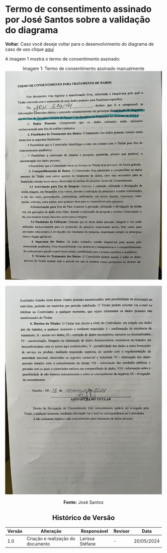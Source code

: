 # Termo de consentimento assinado por José Santos sobre a validação do diagrama

**Voltar**: Caso você deseje voltar para o desenvolvimento do diagrama de caso de uso clique [aqui](ignore/IgnoreDiagramaCasoUso.md)

A imagem 1 mostra o termo de consentimento assinado:

  <div align="center">
    Imagem 1: Termo de consentimento assinado manualmente
    <br>
    <img src="https://raw.githubusercontent.com/Requisitos-de-Software/2024.1-CarteiradeTrabalhoDigital/main/docs/ImagensDiagrama/novasimagensEntrega3/WhatsApp%20Image%202024-05-20%20at%2016.09.08.jpeg">

 <div align="center">
    <br>
    <img src="https://raw.githubusercontent.com/Requisitos-de-Software/2024.1-CarteiradeTrabalhoDigital/main/docs/ImagensDiagrama/novasimagensEntrega3/WhatsApp%20Image%202024-05-20%20at%2016.09.09.jpeg">
   


**Fonte:** José Santos

## Histórico de Versão

| Versão | Alteração                         | Responsável     | Revisor         | Data       |
| ------ | --------------------------------- | --------------- | --------------- | ---------- |
| 1.0    | Criação e realização do documento | Larissa Stéfane | - | 20/05/2024 |
